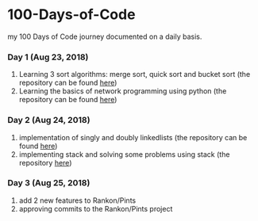 # 100-Days-of-Code
my 100 Days of Code journey documented on a daily basis.  

### Day 1 (Aug 23, 2018)
<ol>
  <li>Learning 3 sort algorithms: merge sort, quick sort and bucket sort (the repository can be found <a href="https://github.com/nazaninsbr/Sort">here</a>)</li>
  <li>Learning the basics of network programming using python (the repository can be found <a href="https://github.com/nazaninsbr/Network-Programming">here</a>)</li>
</ol>

### Day 2 (Aug 24, 2018)
<ol>
  <li>implementation of singly and doubly linkedlists (the repository can be found <a href="https://github.com/nazaninsbr/LinkedLists">here</a>)</li>
  <li>implementing stack and solving some problems using stack (the repository <a href="https://github.com/nazaninsbr/Stack">here</a>)</li>
</ol>

### Day 3 (Aug 25, 2018)
<ol>
  <li>add 2 new features to Rankon/Pints</li>
  <li>approving commits to the Rankon/Pints project</li>
</ol>
